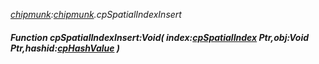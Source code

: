 _[chipmunk](../../modules/chipmunk/chipmunk-module.md):[chipmunk](../../modules/chipmunk/chipmunk-module.md).cpSpatialIndexInsert_
##### Function cpSpatialIndexInsert:Void( index:[cpSpatialIndex](../../modules/chipmunk/chipmunk-cpspatialindex.md) Ptr,obj:Void Ptr,hashid:[cpHashValue](../../modules/chipmunk/chipmunk-cphashvalue.md) )
